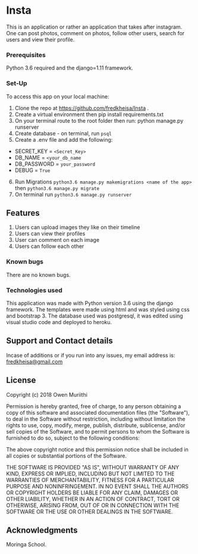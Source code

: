 # Insta

This is an application or rather an application that takes after instagram. One can post photos, comment on photos, follow other users, search for users and view their profile.

### Prerequisites

Python 3.6 required and the django=1.11 framework.

### Set-Up

To access this app on your local machine:

 1) Clone the repo at https://github.com/fredkheisa/Insta .
 2) Create a virtual environment then pip install requirements.txt
 3) On your terminal route to the root folder then run: python manage.py runserver
 4) Create database - on terminal, run `psql`
 5) Create a .env file and add the following:
 - SECRET_KEY = `<Secret_Key>`
 - DB_NAME = `<your_db_name`
 - DB_PASSWORD = `your_password`
 - DEBUG = `True`
   
 6) Run Migrations `python3.6 manage.py makemigrations <name of the app>` then `python3.6 manage.py migrate`
 7) On terminal run `python3.6 manage.py runserver`


## Features
 1) Users can upload images they like on their timeline
 2) Users can view their profiles
 3) User can comment on each image
 4) Users can follow each other


### Known bugs

There are no known bugs.

### Technologies used

This application was made with Python version 3.6 using the django framework. The templates were made using html and was styled using css and bootstrap 3. The database used was postgresql, it was edited using visual studio code and deployed to heroku. 

## Support and Contact details
Incase of additions or if you run into any issues, my email address is: fredkheisa@gmail.com

## License

Copyright (c) 2018 Owen Muriithi

Permission is hereby granted, free of charge, to any person obtaining a copy of this software and associated documentation files (the "Software"), to deal in the Software without restriction, including without limitation the rights to use, copy, modify, merge, publish, distribute, sublicense, and/or sell copies of the Software, and to permit persons to whom the Software is furnished to do so, subject to the following conditions:

The above copyright notice and this permission notice shall be included in all copies or substantial portions of the Software.

THE SOFTWARE IS PROVIDED "AS IS", WITHOUT WARRANTY OF ANY KIND, EXPRESS OR IMPLIED, INCLUDING BUT NOT LIMITED TO THE WARRANTIES OF MERCHANTABILITY, FITNESS FOR A PARTICULAR PURPOSE AND NONINFRINGEMENT. IN NO EVENT SHALL THE AUTHORS OR COPYRIGHT HOLDERS BE LIABLE FOR ANY CLAIM, DAMAGES OR OTHER LIABILITY, WHETHER IN AN ACTION OF CONTRACT, TORT OR OTHERWISE, ARISING FROM, OUT OF OR IN CONNECTION WITH THE SOFTWARE OR THE USE OR OTHER DEALINGS IN THE SOFTWARE.

## Acknowledgments
Moringa School.
